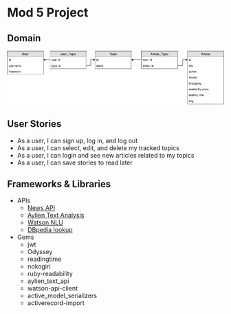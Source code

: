 # Mod 5 Project #


## Domain
![schema](/schema.png)

## User Stories
* As a user, I can sign up, log in, and log out
* As a user, I can select, edit, and delete my tracked topics
* As a user, I can login and see new articles related to my topics
* As a user, I can save stories to read later

## Frameworks & Libraries

* APIs
  * [News API](https://newsapi.org/)
  * [Aylien Text Analysis](https://aylien.com/text-api/)
  * [Watson NLU](https://www.ibm.com/watson/services/natural-language-understanding/)
  * [DBpedia lookup](https://github.com/dbpedia/lookup)
* Gems
  * jwt
  * Odyssey
  * readingtime
  * nokogiri
  * ruby-readability
  * aylien_text_api
  * watson-api-client
  * active_model_serializers
  * activerecord-import
